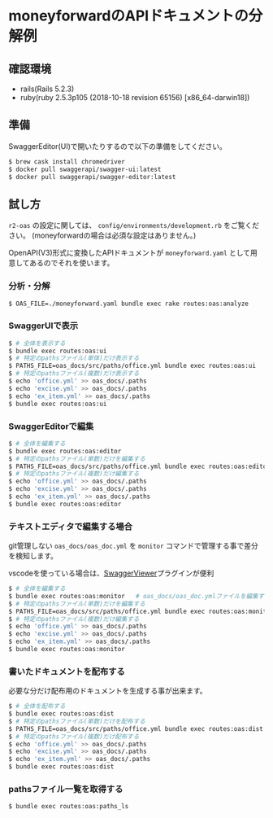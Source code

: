 # moneyforwardのAPIドキュメントの分解例

## 確認環境

- rails(Rails 5.2.3)
- ruby(ruby 2.5.3p105 (2018-10-18 revision 65156) [x86_64-darwin18])

## 準備

SwaggerEditor(UI)で開いたりするので以下の準備をしてください。

```bash
$ brew cask install chromedriver
$ docker pull swaggerapi/swagger-ui:latest
$ docker pull swaggerapi/swagger-editor:latest
```

## 試し方

`r2-oas` の設定に関しては、 `config/environments/development.rb` をご覧ください。
(moneyforwardの場合は必須な設定はありません。)

OpenAPI(V3)形式に変換したAPIドキュメントが `moneyforward.yaml` として用意してあるのでそれを使います。

### 分析・分解

```bash
$ OAS_FILE=./moneyforward.yaml bundle exec rake routes:oas:analyze
```

### SwaggerUIで表示

```bash
$ # 全体を表示する
$ bundle exec routes:oas:ui
$ # 特定のpathsファイル(単体)だけ表示する
$ PATHS_FILE=oas_docs/src/paths/office.yml bundle exec routes:oas:ui
$ # 特定のpathsファイル(複数)だけ表示する
$ echo 'office.yml' >> oas_docs/.paths
$ echo 'excise.yml' >> oas_docs/.paths
$ echo 'ex_item.yml' >> oas_docs/.paths
$ bundle exec routes:oas:ui
```

### SwaggerEditorで編集

```bash
$ # 全体を編集する
$ bundle exec routes:oas:editor
$ # 特定のpathsファイル(単数)だけを編集する
$ PATHS_FILE=oas_docs/src/paths/office.yml bundle exec routes:oas:editor
$ # 特定のpathsファイル(複数)だけ編集する
$ echo 'office.yml' >> oas_docs/.paths
$ echo 'excise.yml' >> oas_docs/.paths
$ echo 'ex_item.yml' >> oas_docs/.paths
$ bundle exec routes:oas:editor
```

### テキストエディタで編集する場合

git管理しない `oas_docs/oas_doc.yml` を `monitor` コマンドで管理する事で差分を検知します。

vscodeを使っている場合は、[SwaggerViewer](https://marketplace.visualstudio.com/items?itemName=Arjun.swagger-viewer)プラグインが便利

```bash
$ # 全体を編集する
$ bundle exec routes:oas:monitor   # oas_docs/oas_doc.ymlファイルを編集する。
$ # 特定のpathsファイル(単数)だけを編集する
$ PATHS_FILE=oas_docs/src/paths/office.yml bundle exec routes:oas:monitor
$ # 特定のpathsファイル(複数)だけ編集する
$ echo 'office.yml' >> oas_docs/.paths
$ echo 'excise.yml' >> oas_docs/.paths
$ echo 'ex_item.yml' >> oas_docs/.paths
$ bundle exec routes:oas:monitor
```

### 書いたドキュメントを配布する

必要な分だけ配布用のドキュメントを生成する事が出来ます。

```bash
$ # 全体を配布する
$ bundle exec routes:oas:dist
$ # 特定のpathsファイル(単数)だけを配布する
$ PATHS_FILE=oas_docs/src/paths/office.yml bundle exec routes:oas:dist
$ # 特定のpathsファイル(複数)だけ配布する
$ echo 'office.yml' >> oas_docs/.paths
$ echo 'excise.yml' >> oas_docs/.paths
$ echo 'ex_item.yml' >> oas_docs/.paths
$ bundle exec routes:oas:dist
```

### pathsファイル一覧を取得する

```bash
$ bundle exec routes:oas:paths_ls
```
